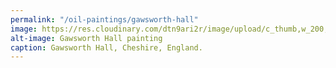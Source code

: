 ```yaml
---
permalink: "/oil-paintings/gawsworth-hall"
image: https://res.cloudinary.com/dtn9ari2r/image/upload/c_thumb,w_200,g_face/v1533736847/oils/gawsw3.jpg
alt-image: Gawsworth Hall painting
caption: Gawsworth Hall, Cheshire, England.
---
```


